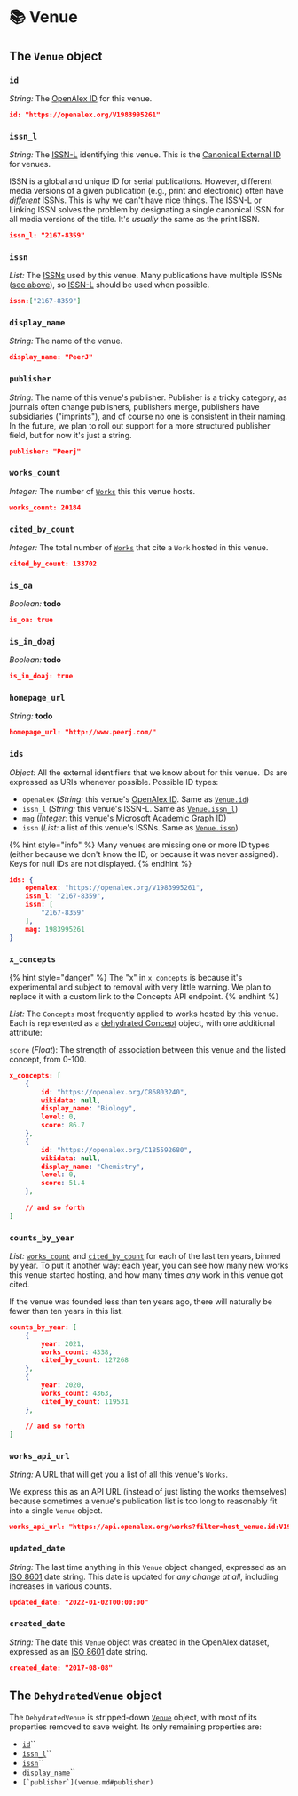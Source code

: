 # 📚 Venue

## The `Venue` object

### `id`

_String:_ The [OpenAlex ID](./#the-openalex-id) for this venue.

```json
id: "https://openalex.org/V1983995261"
```

### `issn_l`

_String:_ The [ISSN-L](https://en.wikipedia.org/wiki/International\_Standard\_Serial\_Number#Linking\_ISSN) identifying this venue. This is the [Canonical External ID](./#canonical-external-ids) for venues.

ISSN is a global and unique ID for serial publications. However, different media versions of a given publication (e.g., print and electronic) often have _different_ ISSNs. This is why we can't have nice things. The ISSN-L or Linking ISSN solves the problem by designating a single canonical ISSN for all media versions of the title. It's _usually_ the same as the print ISSN.

```json
issn_l: "2167-8359"
```

### `issn`

_List:_ The [ISSNs](https://en.wikipedia.org/wiki/International\_Standard\_Serial\_Number) used by this venue. Many publications have multiple ISSNs ([see above](venue.md#issn\_l)), so [ISSN-L](venue.md#issn\_l) should be used when possible.

```json
issn:["2167-8359"]
```

### `display_name`

_String:_ The name of the venue.

```json
display_name: "PeerJ"
```

### `publisher`

_String:_ The name of this venue's publisher. Publisher is a tricky category, as journals often change publishers, publishers merge, publishers have subsidiaries ("imprints"), and of course no one is consistent in their naming. In the future, we plan to roll out support for a more structured publisher field, but for now it's just a string.

```json
publisher: "Peerj"
```

### `works_count`

_Integer:_ The number of [`Works`](work.md) this this venue hosts.

```json
works_count: 20184 
```

### `cited_by_count`

_Integer:_ The total number of [`Works`](work.md) that cite a `Work` hosted in this venue.

```json
cited_by_count: 133702 
```

### `is_oa`

_Boolean:_ **todo**&#x20;

```json
is_oa: true 
```

### `is_in_doaj`

_Boolean:_ **todo**&#x20;

```json
is_in_doaj: true 
```

### `homepage_url`

_String:_ **todo**&#x20;

```json
homepage_url: "http://www.peerj.com/" 
```

### `ids`

_Object:_ All the external identifiers that we know about for this venue. IDs are expressed as URIs whenever possible. Possible ID types:

* `openalex` (_String:_ this venue's [OpenAlex ID](./#the-openalex-id). Same as [`Venue.id`](venue.md#id))
* `issn_l` (_String:_ this venue's ISSN-L. Same as [`Venue.issn_l`](venue.md#issn\_l))
* `mag`  (_Integer:_ this venue's [Microsoft Academic Graph](https://www.microsoft.com/en-us/research/project/microsoft-academic-graph/) ID)
* `issn` (_List:_ a list of this venue's ISSNs. Same as [`Venue.issn`](venue.md#issn))

{% hint style="info" %}
Many venues are missing one or more ID types (either because we don't know the ID, or because it was never assigned). Keys for null IDs are not displayed.
{% endhint %}

```json
ids: {
    openalex: "https://openalex.org/V1983995261",
    issn_l: "2167-8359",
    issn: [
        "2167-8359"
    ],
    mag: 1983995261
}
```

### `x_concepts`

{% hint style="danger" %}
The "x" in `x_concepts` is because it's experimental and subject to removal with very little warning. We plan to replace it with a custom link to the Concepts API endpoint.&#x20;
{% endhint %}

_List:_ The `Concepts` most frequently applied to works hosted by this venue. Each is represented as a [dehydrated Concept](concept.md#the-dehydratedconcept-object) object, with one additional attribute:

`score` (_Float_): The strength of association between this venue and the listed concept, from 0-100.

```json
x_concepts: [
    {
        id: "https://openalex.org/C86803240",
        wikidata: null,
        display_name: "Biology",
        level: 0,
        score: 86.7
    },
    {
        id: "https://openalex.org/C185592680",
        wikidata: null,
        display_name: "Chemistry",
        level: 0,
        score: 51.4
    },
    
    // and so forth
]
```

### `counts_by_year`

_List:_ [`works_count`](venue.md#works\_count) and [`cited_by_count`](venue.md#cited\_by\_count) for each of the last ten years, binned by year. To put it another way: each year, you can see how many new works this venue started hosting, and how many times _any_ work in this venue got cited.

If the venue was founded less than ten years ago, there will naturally be fewer than ten years in this list.

```json
counts_by_year: [
    {
        year: 2021,
        works_count: 4338,
        cited_by_count: 127268
    },
    {
        year: 2020,
        works_count: 4363,
        cited_by_count: 119531
    },
    
    // and so forth
]
```



### `works_api_url`

_String:_ A URL that will get you a list of all this venue's `Works`.

We express this as an API URL (instead of just listing the works themselves) because sometimes a venue's publication list is too long to reasonably fit into a single `Venue` object.

```json
works_api_url: "https://api.openalex.org/works?filter=host_venue.id:V1983995261",
```



### `updated_date`

_String:_ The last time anything in this `Venue` object changed, expressed as an [ISO 8601](https://en.wikipedia.org/wiki/ISO\_8601) date string. This date is updated for _any change at all_, including increases in various counts.

```json
updated_date: "2022-01-02T00:00:00"
```

### `created_date`

_String:_ The date this `Venue` object was created in the OpenAlex dataset, expressed as an [ISO 8601](https://en.wikipedia.org/wiki/ISO\_8601) date string.&#x20;

```json
created_date: "2017-08-08"
```

## The `DehydratedVenue` object

The `DehydratedVenue` is stripped-down [`Venue`](venue.md#the-venue-object) object, with most of its properties removed to save weight. Its only remaining properties are:

* [`id`](venue.md#id)``
* [`issn_l`](venue.md#issn\_l)``
* [`issn`](venue.md#issn)``
* [`display_name`](venue.md#display\_name)``
* ``[`publisher`](venue.md#publisher)``
